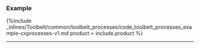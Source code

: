 <!--  usedin: [ _legacy_docker/Toolbelt/toolbelt_processes-v1.md, _maestro/Toolbelt/toolbelt-processes-v1.md, _node/toolbelt/toolbelt-processes-v1.md, _rails/Toolbelt/toolbelt-processes-v1.md] -->


### Example

{%include _inlines/Toolbelt/common/toolbelt_processes/code_toolbelt_processes_example-cxprocesses-v1.md  product = include.product %}

* * *

